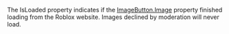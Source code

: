 The IsLoaded property indicates if the [ImageButton.Image](https://create.roblox.com/docs/reference/engine/classes/ImageButton#Image) property
finished loading from the Roblox website. Images declined by moderation
will never load.